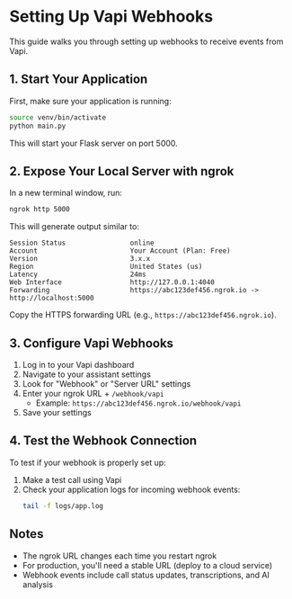 # Setting Up Vapi Webhooks

This guide walks you through setting up webhooks to receive events from Vapi.

## 1. Start Your Application

First, make sure your application is running:

```bash
source venv/bin/activate
python main.py
```

This will start your Flask server on port 5000.

## 2. Expose Your Local Server with ngrok

In a new terminal window, run:

```bash
ngrok http 5000
```

This will generate output similar to:

```
Session Status                online
Account                       Your Account (Plan: Free)
Version                       3.x.x
Region                        United States (us)
Latency                       24ms
Web Interface                 http://127.0.0.1:4040
Forwarding                    https://abc123def456.ngrok.io -> http://localhost:5000
```

Copy the HTTPS forwarding URL (e.g., `https://abc123def456.ngrok.io`).

## 3. Configure Vapi Webhooks

1. Log in to your Vapi dashboard
2. Navigate to your assistant settings
3. Look for "Webhook" or "Server URL" settings
4. Enter your ngrok URL + `/webhook/vapi`
   - Example: `https://abc123def456.ngrok.io/webhook/vapi`
5. Save your settings

## 4. Test the Webhook Connection

To test if your webhook is properly set up:

1. Make a test call using Vapi
2. Check your application logs for incoming webhook events:
   ```bash
   tail -f logs/app.log
   ```

## Notes

- The ngrok URL changes each time you restart ngrok
- For production, you'll need a stable URL (deploy to a cloud service)
- Webhook events include call status updates, transcriptions, and AI analysis

